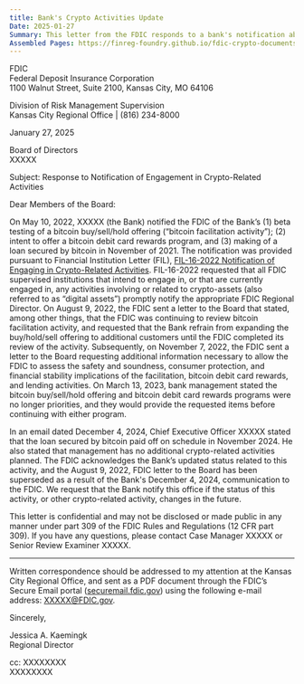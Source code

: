 ```yaml
---
title: Bank's Crypto Activities Update
Date: 2025-01-27
Summary: This letter from the FDIC responds to a bank's notification about crypto-related activities. The bank had previously notified the FDIC about beta testing a bitcoin buy/sell/hold offering, plans for a bitcoin debit card rewards program, and a loan secured by bitcoin. The FDIC had requested the bank refrain from expanding its bitcoin offering until review completion and later requested additional information to assess safety and soundness implications. The bank subsequently informed the FDIC that the bitcoin buy/sell/hold offering and rewards programs were no longer priorities, and later confirmed that the bitcoin-secured loan had been paid off and no additional crypto-related activities were planned. The FDIC acknowledges this updated status, notes that its previous letter has been superseded, and requests notification of any future changes to crypto-related activities. (AI-generated)
Assembled Pages: https://finreg-foundry.github.io/fdic-crypto-documents//assets/assembled_pages/pause_letter_2025-01-27.pdf
---
```

FDIC  
Federal Deposit Insurance Corporation  
1100 Walnut Street, Suite 2100, Kansas City, MO 64106  

Division of Risk Management Supervision  
Kansas City Regional Office | (816) 234-8000  

January 27, 2025  

Board of Directors  
XXXXX  

Subject: Response to Notification of Engagement in Crypto-Related Activities  

Dear Members of the Board:  

On May 10, 2022, XXXXX (the Bank) notified the FDIC of the Bank’s (1) beta testing of a bitcoin buy/sell/hold offering (“bitcoin facilitation activity”); (2) intent to offer a bitcoin debit card rewards program, and (3) making of a loan secured by bitcoin in November of 2021. The notification was provided pursuant to Financial Institution Letter (FIL), [FIL-16-2022 Notification of Engaging in Crypto-Related Activities](#). FIL-16-2022 requested that all FDIC supervised institutions that intend to engage in, or that are currently engaged in, any activities involving or related to crypto-assets (also referred to as “digital assets”) promptly notify the appropriate FDIC Regional Director. On August 9, 2022, the FDIC sent a letter to the Board that stated, among other things, that the FDIC was continuing to review bitcoin facilitation activity, and requested that the Bank refrain from expanding the buy/hold/sell offering to additional customers until the FDIC completed its review of the activity. Subsequently, on November 7, 2022, the FDIC sent a letter to the Board requesting additional information necessary to allow the FDIC to assess the safety and soundness, consumer protection, and financial stability implications of the facilitation, bitcoin debit card rewards, and lending activities. On March 13, 2023, bank management stated the bitcoin buy/sell/hold offering and bitcoin debit card rewards programs were no longer priorities, and they would provide the requested items before continuing with either program.  

In an email dated December 4, 2024, Chief Executive Officer XXXXX stated that the loan secured by bitcoin paid off on schedule in November 2024. He also stated that management has no additional crypto-related activities planned. The FDIC acknowledges the Bank’s updated status related to this activity, and the August 9, 2022, FDIC letter to the Board has been superseded as a result of the Bank's December 4, 2024, communication to the FDIC. We request that the Bank notify this office if the status of this activity, or other crypto-related activity, changes in the future.  

This letter is confidential and may not be disclosed or made public in any manner under part 309 of the FDIC Rules and Regulations (12 CFR part 309). If you have any questions, please contact Case Manager XXXXX or Senior Review Examiner XXXXX.

---

Written correspondence should be addressed to my attention at the Kansas City Regional Office, and sent as a PDF document through the FDIC’s Secure Email portal ([securemail.fdic.gov](securemail.fdic.gov)) using the following e-mail address: [XXXXX@FDIC.gov](mailto:XXXXX@FDIC.gov).

Sincerely,

Jessica A. Kaemingk  
Regional Director

cc: XXXXXXXX  
XXXXXXXX